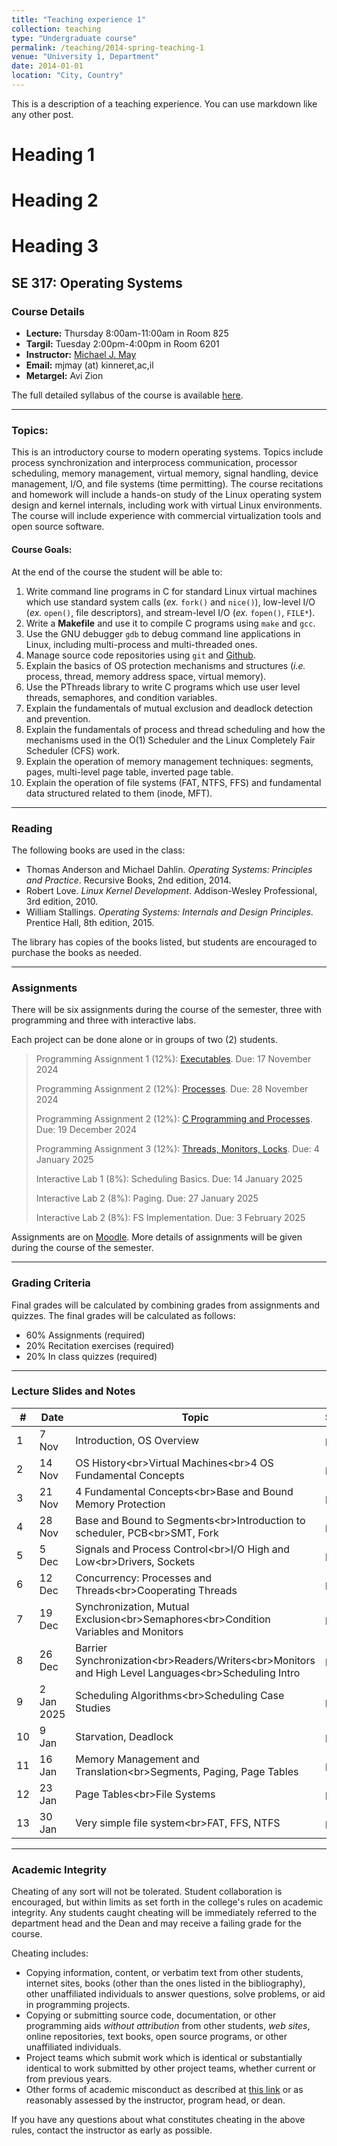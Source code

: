 ```yaml
---
title: "Teaching experience 1"
collection: teaching
type: "Undergraduate course"
permalink: /teaching/2014-spring-teaching-1
venue: "University 1, Department"
date: 2014-01-01
location: "City, Country"
---
```


This is a description of a teaching experience. You can use markdown like any other post.

Heading 1
======

Heading 2
======

Heading 3
======

## SE 317: Operating Systems

### Course Details

  * **Lecture:** Thursday 8:00am-11:00am in Room 825
  * **Targil:** Tuesday 2:00pm-4:00pm in Room 6201
  * **Instructor:** [Michael J. May](https://www.google.com/search?q=index.html)
  * **Email:** mjmay (at) kinneret,ac,il
  * **Metargel:** Avi Zion

The full detailed syllabus of the course is available [here](https://www.google.com/search?q=Syllabuses/OS-Fall-5785-Syllabus.pdf).

-----

### Topics:

This is an introductory course to modern operating systems. Topics include process synchronization and interprocess communication, processor scheduling, memory management, virtual memory, signal handling, device management, I/O, and file systems (time permitting). The course recitations and homework will include a hands-on study of the Linux operating system design and kernel internals, including work with virtual Linux environments. The course will include experience with commercial virtualization tools and open source software.

#### Course Goals:

At the end of the course the student will be able to:

1.  Write command line programs in C for standard Linux virtual machines which use standard system calls (*ex.* `fork()` and `nice()`), low-level I/O (*ex.* `open()`, file descriptors), and stream-level I/O (*ex.* `fopen()`, `FILE*`).
2.  Write a **Makefile** and use it to compile C programs using `make` and `gcc`.
3.  Use the GNU debugger `gdb` to debug command line applications in Linux, including multi-process and multi-threaded ones.
4.  Manage source code repositories using `git` and [Github](https://github.com).
5.  Explain the basics of OS protection mechanisms and structures (*i.e.* process, thread, memory address space, virtual memory).
6.  Use the PThreads library to write C programs which use user level threads, semaphores, and condition variables.
7.  Explain the fundamentals of mutual exclusion and deadlock detection and prevention.
8.  Explain the fundamentals of process and thread scheduling and how the mechanisms used in the O(1) Scheduler and the Linux Completely Fair Scheduler (CFS) work.
9.  Explain the operation of memory management techniques: segments, pages, multi-level page table, inverted page table.
10. Explain the operation of file systems (FAT, NTFS, FFS) and fundamental data structured related to them (inode, MFT).

-----

### Reading

The following books are used in the class:

  * Thomas Anderson and Michael Dahlin. *Operating Systems: Principles and Practice*. Recursive Books, 2nd edition, 2014.
  * Robert Love. *Linux Kernel Development*. Addison-Wesley Professional, 3rd edition, 2010.
  * William Stallings. *Operating Systems: Internals and Design Principles*. Prentice Hall, 8th edition, 2015.

The library has copies of the books listed, but students are encouraged to purchase the books as needed.

-----

### Assignments

There will be six assignments during the course of the semester, three with programming and three with interactive labs.

Each project can be done alone or in groups of two (2) students.

> Programming Assignment 1 (12%): [Executables](https://www.google.com/search?q=se317/317-Assignment1-gdb-objdump.pdf). Due: 17 November 2024
>
> Programming Assignment 2 (12%): [Processes](https://www.google.com/search?q=se317/317-Assignment2-Processes-No-Answers.pdf). Due: 28 November 2024
>
> Programming Assignment 2 (12%): [C Programming and Processes](https://www.google.com/search?q=se317/317-Assignment3-C-Text-Programming.pdf). Due: 19 December 2024
>
> Programming Assignment 3 (12%): [Threads, Monitors, Locks](https://www.google.com/search?q=se317/317-Assignment4-Mutex-Monitors-Words.pdf). Due: 4 January 2025
>
> Interactive Lab 1 (8%): Scheduling Basics. Due: 14 January 2025
>
> Interactive Lab 2 (8%): Paging. Due: 27 January 2025
>
> Interactive Lab 2 (8%): FS Implementation. Due: 3 February 2025

Assignments are on [Moodle](https://moodle85.kinneret.ac.il). More details of assignments will be given during the course of the semester.

-----

### Grading Criteria

Final grades will be calculated by combining grades from assignments and quizzes. The final grades will be calculated as follows:

  * 60% Assignments (required)
  * 20% Recitation exercises (required)
  * 20% In class quizzes (required)

-----

### Lecture Slides and Notes

| \# | Date | Topic | Slides |
|---|---|---|---|
| 1 | 7 Nov | Introduction, OS Overview | [pdf](https://www.google.com/search?q=se317/317-Lecture-1-Intro-OS.pdf) |
| 2 | 14 Nov | OS History\<br\>Virtual Machines\<br\>4 OS Fundamental Concepts | [pdf](https://www.google.com/search?q=se317/317-Lecture-2-History-VMs-4Concepts.pdf) |
| 3 | 21 Nov | 4 Fundamental Concepts\<br\>Base and Bound Memory Protection | [pdf](https://www.google.com/search?q=se317/317-Lecture-3-4Concepts-BaseBound.pdf) |
| 4 | 28 Nov | Base and Bound to Segments\<br\>Introduction to scheduler, PCB\<br\>SMT, Fork | [pdf](https://www.google.com/search?q=se317/317-Lecture-4-BB-KernelStack-Scheduler-SMT-fork.pdf) |
| 5 | 5 Dec | Signals and Process Control\<br\>I/O High and Low\<br\>Drivers, Sockets | [pdf](https://www.google.com/search?q=se317/317-Lecture-5-signals-highloio-drivers-sockets.pdf) |
| 6 | 12 Dec | Concurrency: Processes and Threads\<br\>Cooperating Threads | [pdf](https://www.google.com/search?q=se317/317-Lecture-6-processes-threads.pdf) |
| 7 | 19 Dec | Synchronization, Mutual Exclusion\<br\>Semaphores\<br\>Condition Variables and Monitors | [pdf](https://www.google.com/search?q=se317/317-Lecture-7-Cooperating-Locks-Sem-Monitors.pdf) |
| 8 | 26 Dec | Barrier Synchronization\<br\>Readers/Writers\<br\>Monitors and High Level Languages\<br\>Scheduling Intro | [pdf](https://www.google.com/search?q=se317/317-Lecture-8-Barrier-Readers-Writers-Scheduling.pdf) |
| 9 | 2 Jan 2025 | Scheduling Algorithms\<br\>Scheduling Case Studies | [pdf](https://www.google.com/search?q=se317/317-Lecture-9-Scheduling.pdf) |
| 10 | 9 Jan | Starvation, Deadlock | [pdf](https://www.google.com/search?q=se317/317-Lecture-10-Deadlock.pdf) |
| 11 | 16 Jan | Memory Management and Translation\<br\>Segments, Paging, Page Tables | [pdf](https://www.google.com/search?q=se317/317-Lecture-11-AddressSpaceSegmentsPages.pdf) |
| 12 | 23 Jan | Page Tables\<br\>File Systems | [pdf](https://www.google.com/search?q=se317/317-Lecture-12-PageTablesFileSystems.pdf) |
| 13 | 30 Jan | Very simple file system\<br\>FAT, FFS, NTFS | [pdf](https://www.google.com/search?q=se317/317-Lecture-13-FileSystems.pdf) |

-----

### Academic Integrity

Cheating of any sort will not be tolerated. Student collaboration is encouraged, but within limits as set forth in the college's rules on academic integrity. Any students caught cheating will be immediately referred to the department head and the Dean and may receive a failing grade for the course.

Cheating includes:

  * Copying information, content, or verbatim text from other students, internet sites, books (other than the ones listed in the bibliography), other unaffiliated individuals to answer questions, solve problems, or aid in programming projects.
  * Copying or submitting source code, documentation, or other programming aids *without attribution* from other students, *web sites*, online repositories, text books, open source programs, or other unaffiliated individuals.
  * Project teams which submit work which is identical or substantially identical to work submitted by other project teams, whether current or from previous years.
  * Other forms of academic misconduct as described at [this link](https://catalog.upenn.edu/pennbook/code-of-academic-integrity/) or as reasonably assessed by the instructor, program head, or dean.

If you have any questions about what constitutes cheating in the above rules, contact the instructor as early as possible.